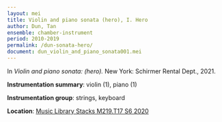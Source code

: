 ```yaml
---
layout: mei
title: Violin and piano sonata (hero), I. Hero
author: Dun, Tan
ensemble: chamber-instrument
period: 2010-2019
permalink: /dun-sonata-hero/
document: dun_violin_and_piano_sonata001.mei
---
```


In *Violin and piano sonata: (hero).* New York: Schirmer Rental Dept., 2021.

**Instrumentation summary**: violin (1), piano (1)

**Instrumentation group**: strings, keyboard

**Location**: <a href="https://tufts.primo.exlibrisgroup.com/permalink/01TUN_INST/1kc9gia/alma991018616770203851" target="_blank">Music Library Stacks M219.T17 S6 2020</a>
